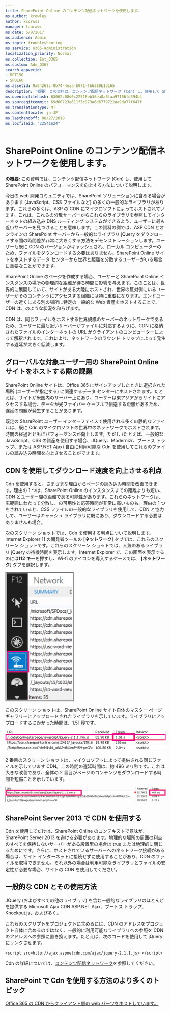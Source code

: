 ```yaml
---
title: SharePoint Online のコンテンツ配信ネットワークを使用します。
ms.author: krowley
author: kccross
manager: laurawi
ms.date: 5/8/2017
ms.audience: Admin
ms.topic: troubleshooting
ms.service: o365-administration
localization_priority: Normal
ms.collection: Ent_O365
ms.custom: Adm_O365
search.appverid:
- MET150
- SPO160
ms.assetid: 9a64268c-0b74-4eaa-b971-fb6380b1b165
description: '概要: この資料は、コンテンツ配信ネットワーク (Cdn) し、使用して SharePoint Online のパフォーマンスを向上する方法について説明します。'
ms.openlocfilehash: 63062c08d0c22518eb36ea0a6faa97106fd394b4
ms.sourcegitcommit: 69d60723e611f3c973a6d6779722aa9da77f647f
ms.translationtype: MT
ms.contentlocale: ja-JP
ms.lasthandoff: 08/27/2018
ms.locfileid: "22541624"
---
```

# <a name="using-content-delivery-networks-with-sharepoint-online"></a>SharePoint Online のコンテンツ配信ネットワークを使用します。

 **の概要:** この資料では、コンテンツ配信ネットワーク (Cdn) し、使用して SharePoint Online のパフォーマンスを向上する方法について説明します。 
  
今日の web 開発コミュニティでは、SharePoint ソリューションに含める場合があります (JavaScript、CSS ファイルなど) の多くの一般的なライブラリがあります。これらの多くは、ASP の CDN にマイクロソフトによってホストされています。これは、これらの分散サーバーからこれらのライブラリを参照してインターネットの組み込み DNS ルーティング システムができるよう、ユーザーに最も近いサーバーを見つけることを意味します。この資料の例では、ASP CDN とオンラインの SharePoint サーバーから一般的なライブラリ jQuery をダウンロードする間の時間差が非常に大きくする方法をデモンストレーションします。ユーザーも既に CDN のバージョンがキャッシュされ、ローカル コンピューターのため、ファイルをダウンロードする必要はありません。SharePoint Online サイトをホストするデータ センターから世界と距離を分散するユーザーがいる場合に重要なことができます。
  
SharePoint Online のページを作成する場合、ユーザーと SharePoint Online インスタンスの場所の物理的な距離が待ち時間に影響を与えます。このことは、世界的に展開していて、サイトがある大陸にホストされ、世界の反対側にいるユーザーがそのコンテンツにアクセスする組織には特に重要になります。エンドユーザーの近くにある別の場所に特定の一般的な Web 資産をホストすることで、CDN はこのような状況を和らげます。
  
CDN は、同じファイルをホストする世界規模のサーバーのネットワークであるため、ユーザーに最も近いサーバーがファイルに対応するように、CDN に格納されたファイルのインターネットの URL がクライアントのコンピューターによって解釈されます。これにより、ネットワークのラウンド トリップによって発生する遅延が大きく低減します。
  
## <a name="the-challenge-of-hosting-sharepoint-online-sites-for-a-global-audience"></a>グローバルな対象ユーザー用の SharePoint Online サイトをホストする際の課題

SharePoint Online サイトは、Office 365 にサインアップしたときに選択された場所 (ユーザーが指定する) に関連するデータ センターにホストされます。たとえば、サイトが米国内のサーバー上にあり、ユーザーは東アジアからサイトにアクセスする場合、データが光ファイバー ケーブルで伝送する距離があるため、遅延の問題が発生することがあります。
  
既定の SharePoint ユーザー インターフェイスで使用される多くの静的なファイルは、既に Cdn のマイクロソフトの世界中のネットワークでホストされます。時間の経過とともにパフォーマンスが向上します。ただし (たとえば、一般的な JavaScript、CSS の資産を使用する場合、JQuery、Modernizr、ブートス トラップ、または ASP.NET Ajax) 自由に利用可能な Cdn を使用してこれらのファイルの読み込み時間を向上させることができます。
  
## <a name="advantages-of-using-cdns-to-improve-download-speed"></a>CDN を使用してダウンロード速度を向上させる利点

Cdn を使用すると、さまざまな理由からページの読み込み時間を改善できます。理由の 1 つは、SharePoint Online のインスタンスまでの距離よりも短い、CDN とユーザー間の距離である可能性があります。これらのネットワークは、広範囲にわたって分散し、の可用性と応答時間が非常に高いものも。理由の 1 つをされていると、CSS ファイルの一般的なライブラリを使用して、CDN と協力して、ユーザーはキャッシュ ライブラリに既にあり、ダウンロードする必要はありませんも場合。
  
次のスクリーン ショットでは、Cdn を使用する利点について説明します。Internet Explorer 11 の開発者ツールの [**ネットワーク**] タブでは、これらのスクリーン ショットです。これらのスクリーン ショットでは、人気のあるライブラリ jQuery の待機時間を表示します。Internet Explorer で、この画面を表示するのには**f12 キー**を押すし、Wi-fi のアイコンを導入するケースでは、 **[ネットワーク**] タブを選択します。 
  
![F12 ネットワークのスクリーンショット](media/930541fd-af9b-434a-ae18-7bda867be128.png)
  
このスクリーン ショットは、SharePoint Online サイト自体のマスター ページ ギャラリーにアップロードされたライブラリを示しています。ライブラリにアップロードするにかかった時間は、1.51 秒です。
  
![読み込み時間 1.51 秒のスクリーン ショット](media/64225c79-fa53-480f-81cd-0d351674320e.png)
  
2 番目のスクリーン ショットは、マイクロソフトによって提供される同じファイルを示しています CDN。この時間の遅延時間は、約 496 ミリ秒です。これは大きな改善であり、全体の 2 番目がページのコンテンツをダウンロードする時間を短縮ことを示しています。
  
![読み込み時間 469 ミリ秒のスクリーンショット](media/6a553cc3-25a0-42c1-aae7-4aebbc2eb4c3.png)
  
## <a name="using-cdns-with-sharepoint-server-2013"></a>SharePoint Server 2013 で CDN を使用する

Cdn を使用してだけは、SharePoint Online のコンテキストで意味が、SharePoint Server 2013 を避ける必要があります。地理的な場所の周囲の利点のすべてを保持しないサーバーがある設置型の場合は true または地理的に閉じるためにです。さらに、ホストされているサーバーへのネットワーク接続がある場合は、サイト インターネットに接続せずに使用することがあり、CDN のファイルを取得できません。それ以外の場合は利用可能なライブラリとファイルの安定性が必要な場合、サイトの CDN を使用してください。
  
## <a name="popular-cdns-and-how-to-use-them"></a>一般的な CDN とその使用方法

JQuery (およびすべての他のライブラリ) を含む一般的なライブラリのほとんどを提供する Microsoft Ajax CDN ASP.NET Ajax、ブートス トラップ、Knockout.js、および多く。
  
これらのスクリプトをプロジェクトに含めるには、CDN のアドレスをプロジェクト自体に含めるのではなく、一般的に利用可能なライブラリへの参照を CDN のアドレスへの参照に置き換えます。たとえば、次のコードを使用して jQuery にリンクさせます。
  
```
<script src=http://ajax.aspnetcdn.com/ajax/jquery-2.1.1.js> </script>
```

Cdn の詳細については、[コンテンツ配信ネットワーク](content-delivery-networks.md)を参照してください。
  
## <a name="more-topics-about-using-cdns-with-sharepoint"></a>SharePoint で Cdn を使用する方法のより多くのトピック

[Office 365 の CDN からクライアント側の web パーツをホストしています。](https://dev.office.com/sharepoint/docs/spfx/web-parts/get-started/hosting-webpart-from-office-365-cdn)
  


